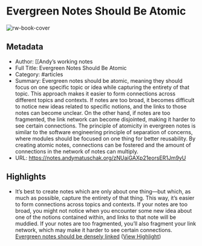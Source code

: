 # Evergreen Notes Should Be Atomic

![rw-book-cover](https://readwise-assets.s3.amazonaws.com/static/images/article2.74d541386bbf.png)

## Metadata
- Author: [[Andyʼs working notes
- Full Title: Evergreen Notes Should Be Atomic
- Category: #articles
- Summary: Evergreen notes should be atomic, meaning they should focus on one specific topic or idea while capturing the entirety of that topic. This approach makes it easier to form connections across different topics and contexts. If notes are too broad, it becomes difficult to notice new ideas related to specific notions, and the links to those notes can become unclear. On the other hand, if notes are too fragmented, the link network can become disjointed, making it harder to see certain connections. The principle of atomicity in evergreen notes is similar to the software engineering principle of separation of concerns, where modules should be focused on one thing for better reusability. By creating atomic notes, connections can be fostered and the amount of connections in the network of notes can multiply.
- URL: https://notes.andymatuschak.org/zNUaiGAXp21eorsER1Jm9yU

## Highlights
- It’s best to create notes which are only about one thing—but which, as much as possible, capture the entirety of that thing.
  This way, it’s easier to form connections across topics and contexts. If your notes are too broad, you might not notice when you encounter some new idea about one of the notions contained within, and links to that note will be muddied. If your notes are too fragmented, you’ll also fragment your link network, which may make it harder to see certain connections. [Evergreen notes should be densely linked](https://notes.andymatuschak.org/zF8xCU4BwXwbmSyp7tmff9i) ([View Highlight](https://read.readwise.io/read/01j3ejx9b8qr6qje0bfdfs16ad))
